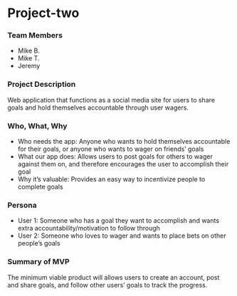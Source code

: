 # Project-two

### Team Members
* Mike B.
* Mike T.
* Jeremy

### Project Description
Web application that functions as a social media site for users to share goals and hold themselves accountable through user wagers.  

### Who, What, Why
* Who needs the app: Anyone who wants to hold themselves accountable for their goals, or anyone who wants to wager on friends’ goals
* What our app does: Allows users to post goals for others to wager against them on, and therefore encourages the user to accomplish their goal
* Why it’s valuable: Provides an easy way to incentivize people to complete goals

### Persona
* User 1: Someone who has a goal they want to accomplish and wants extra accountability/motivation to follow through
* User 2: Someone who loves to wager and wants to place bets on other people’s goals

### Summary of MVP
The minimum viable product will allows users to create an account, post and share goals, and follow other users’ goals to track the progress.  
